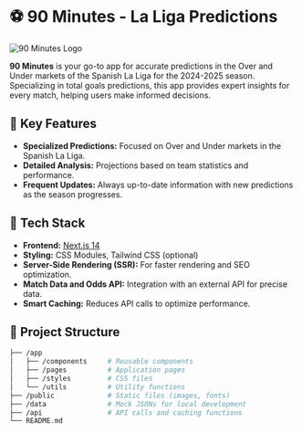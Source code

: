 # ⚽ 90 Minutes - La Liga Predictions

![90 Minutes Logo](https://90minutes.xyz/featuredOG90Minutes.png)

**90 Minutes** is your go-to app for accurate predictions in the Over and Under markets of the Spanish La Liga for the 2024-2025 season. Specializing in total goals predictions, this app provides expert insights for every match, helping users make informed decisions.

## 🌟 Key Features

- **Specialized Predictions:** Focused on Over and Under markets in the Spanish La Liga.
- **Detailed Analysis:** Projections based on team statistics and performance.
- **Frequent Updates:** Always up-to-date information with new predictions as the season progresses.

## 🚀 Tech Stack

- **Frontend:** [Next.js 14](https://nextjs.org/)
- **Styling:** CSS Modules, Tailwind CSS (optional)
- **Server-Side Rendering (SSR):** For faster rendering and SEO optimization.
- **Match Data and Odds API:** Integration with an external API for precise data.
- **Smart Caching:** Reduces API calls to optimize performance.

## 📂 Project Structure

```bash
├── /app
│   ├── /components     # Reusable components
│   ├── /pages          # Application pages
│   ├── /styles         # CSS files
│   └── /utils          # Utility functions
├── /public             # Static files (images, fonts)
├── /data               # Mock JSONs for local development
├── /api                # API calls and caching functions
└── README.md
